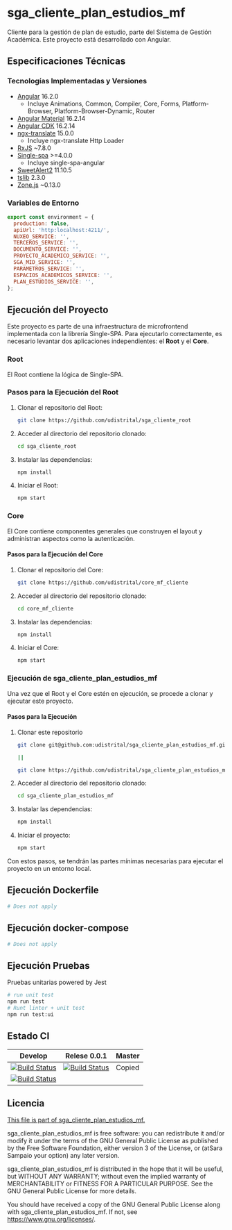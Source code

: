 # sga_cliente_plan_estudios_mf

Cliente para la gestión de plan de estudio, parte del Sistema de Gestión Académica. Este proyecto está desarrollado con Angular.

## Especificaciones Técnicas

### Tecnologías Implementadas y Versiones

- [Angular](https://angular.io/docs) 16.2.0
  - Incluye Animations, Common, Compiler, Core, Forms, Platform-Browser, Platform-Browser-Dynamic, Router
- [Angular Material](https://material.angular.io/) 16.2.14
- [Angular CDK](https://material.angular.io/cdk/categories) 16.2.14
- [ngx-translate](http://www.ngx-translate.com/) 15.0.0
  - Incluye ngx-translate Http Loader
- [RxJS](https://rxjs.dev/guide/overview) ~7.8.0
- [Single-spa](https://single-spa.js.org/) >=4.0.0
  - Incluye single-spa-angular
- [SweetAlert2](https://sweetalert2.github.io/) 11.10.5
- [tslib](https://github.com/Microsoft/tslib) 2.3.0
- [Zone.js](https://github.com/angular/angular/tree/master/packages/zone.js) ~0.13.0

### Variables de Entorno

```javascript
export const environment = {
  production: false,
  apiUrl: 'http:localhost:4211/',
  NUXEO_SERVICE: '',
  TERCEROS_SERVICE: '',
  DOCUMENTO_SERVICE: '',
  PROYECTO_ACADEMICO_SERVICE: '',
  SGA_MID_SERVICE: '',
  PARAMETROS_SERVICE: '',
  ESPACIOS_ACADEMICOS_SERVICE: '',
  PLAN_ESTUDIOS_SERVICE: '',
};
```

## Ejecución del Proyecto

Este proyecto es parte de una infraestructura de microfrontend implementada con la librería Single-SPA. Para ejecutarlo correctamente, es necesario levantar dos aplicaciones independientes: el **Root** y el **Core**.

### Root

El Root contiene la lógica de Single-SPA.

### Pasos para la Ejecución del Root

1. Clonar el repositorio del Root:

   ```bash
   git clone https://github.com/udistrital/sga_cliente_root
   ```

2. Acceder al directorio del repositorio clonado:

   ```bash
   cd sga_cliente_root
   ```

3. Instalar las dependencias:

   ```bash
   npm install
   ```

4. Iniciar el Root:
   ```bash
   npm start
   ```

### Core

El Core contiene componentes generales que construyen el layout y administran aspectos como la autenticación.

#### Pasos para la Ejecución del Core

1. Clonar el repositorio del Core:

   ```bash
   git clone https://github.com/udistrital/core_mf_cliente
   ```

2. Acceder al directorio del repositorio clonado:

   ```bash
   cd core_mf_cliente
   ```

3. Instalar las dependencias:

   ```bash
   npm install
   ```

4. Iniciar el Core:

   ```bash
   npm start
   ```

### Ejecución de sga_cliente_plan_estudios_mf

Una vez que el Root y el Core estén en ejecución, se procede a clonar y ejecutar este proyecto.

#### Pasos para la Ejecución

1. Clonar este repositorio

   ```bash
   git clone git@github.com:udistrital/sga_cliente_plan_estudios_mf.git

   ||

   git clone https://github.com/udistrital/sga_cliente_plan_estudios_mf
   ```

2. Acceder al directorio del repositorio clonado:

   ```bash
   cd sga_cliente_plan_estudios_mf
   ```

3. Instalar las dependencias:

   ```bash
   npm install
   ```

4. Iniciar el proyecto:

   ```bash
   npm start
   ```

Con estos pasos, se tendrán las partes mínimas necesarias para ejecutar el proyecto en un entorno local.

## Ejecución Dockerfile

```bash
# Does not apply
```

## Ejecución docker-compose

```bash
# Does not apply
```

## Ejecución Pruebas

Pruebas unitarias powered by Jest

```bash
# run unit test
npm run test
# Runt linter + unit test
npm run test:ui
```

## Estado CI

| Develop                                                                                                                                                                                                                              | Relese 0.0.1                                                                                                                                                                                                                               | Master |
| ------------------------------------------------------------------------------------------------------------------------------------------------------------------------------------------------------------------------------------ | ------------------------------------------------------------------------------------------------------------------------------------------------------------------------------------------------------------------------------------------ | ------ |
| [![Build Status](https://hubci.portaloas.udistrital.edu.co/api/badges/udistrital/sga_cliente_plan_estudios_mf/status.svg?ref=refs/heads/develop)](https://hubci.portaloas.udistrital.edu.co/udistrital/sga_cliente_plan_estudios_mf) | [![Build Status](https://hubci.portaloas.udistrital.edu.co/api/badges/udistrital/sga_cliente_plan_estudios_mf/status.svg?ref=refs/heads/release/0.0.1)](https://hubci.portaloas.udistrital.edu.co/udistrital/sga_cliente_plan_estudios_mf) | Copied |
| [![Build Status](https://hubci.portaloas.udistrital.edu.co/api/badges/udistrital/sga_cliente_plan_estudios_mf/status.svg)](https://hubci.portaloas.udistrital.edu.co/udistrital/sga_cliente_plan_estudios_mf)                        |

## Licencia

[This file is part of sga_cliente_plan_estudios_mf.](LICENSE)

sga_cliente_plan_estudios_mf is free software: you can redistribute it and/or modify it under the terms of the GNU General Public License as published by the Free Software Foundation, either version 3 of the License, or (atSara Sampaio your option) any later version.

sga_cliente_plan_estudios_mf is distributed in the hope that it will be useful, but WITHOUT ANY WARRANTY; without even the implied warranty of MERCHANTABILITY or FITNESS FOR A PARTICULAR PURPOSE. See the GNU General Public License for more details.

You should have received a copy of the GNU General Public License along with sga_cliente_plan_estudios_mf. If not, see https://www.gnu.org/licenses/.
